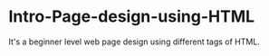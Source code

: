 # Intro-Page-design-using-HTML
It's a beginner level web page design using different tags of HTML. 
